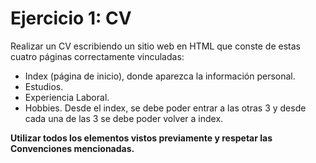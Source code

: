 # Ejercicio 1: CV
Realizar un CV escribiendo un sitio web en HTML que conste de estas cuatro páginas correctamente vinculadas:
- Index  (página de inicio), donde aparezca la información personal.
- Estudios.
- Experiencia Laboral.
- Hobbies.
Desde el index, se debe poder entrar a las otras 3 y desde cada una de las 3 se debe poder volver a index.

**Utilizar todos los elementos vistos previamente y respetar las Convenciones mencionadas.**